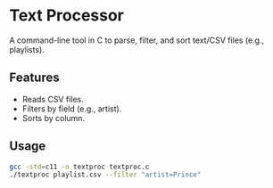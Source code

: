 # Text Processor
A command-line tool in C to parse, filter, and sort text/CSV files (e.g., playlists).

## Features
- Reads CSV files.
- Filters by field (e.g., artist).
- Sorts by column.

## Usage
```bash
gcc -std=c11 -o textproc textproc.c
./textproc playlist.csv --filter "artist=Prince"
